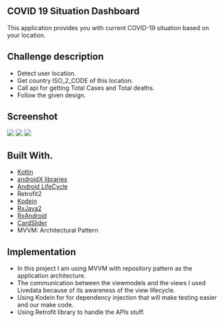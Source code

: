 ## COVID 19 Situation Dashboard

This application provides you with current COVID-19 situation based on your location.

## Challenge description
- Detect user location.
- Get country ISO_2_CODE of this location.
- Call api for getting Total Cases and Total deaths.
- Follow the given design.

## Screenshot
<img src="https://github.com/marwanadly/COVID19SituationDashboard/screenshots/1.png"></a>
<img src="https://github.com/marwanadly/COVID19SituationDashboard/screenshots/2.png"></a>
<img src="https://github.com/marwanadly/COVID19SituationDashboard/screenshots/3.png"></a>

## Built With.

 * [Kotlin](https://kotlinlang.org/)
 * [androidX libraries](https://developer.android.com/jetpack/androidx)
 * [Android LifeCycle](https://developer.android.com/topic/libraries/architecture)
 * Retrofit2
 * [Kodein](https://kodein.org/Kodein-DI/)
 * [RxJava2](https://github.com/ReactiveX/RxJava)
 * [RxAndroid](https://github.com/ReactiveX/RxAndroid)
 * [CardSlider](https://github.com/IslamKhSh/CardSlider)
 * MVVM: Architectural Pattern

## Implementation
- In this project I am using MVVM with repository pattern as the application architecture.
- The communication between the viewmodels and the views I used Livedata because of its awareness of the view lifecycle.
- Using Kodein for for dependency injection that will make testing easier and our make code.
- Using Retrofit library to handle the APIs stuff.

